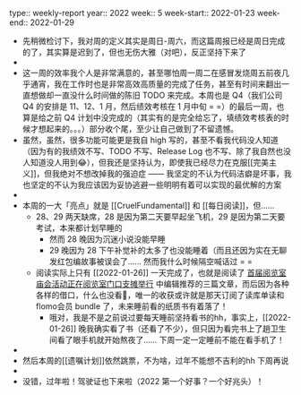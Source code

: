 type:: weekly-report
year:: 2022
week:: 5
week-start:: 2022-01-23
week-end:: 2022-01-29

- 先稍微检讨下，我对周的定义其实是周日-周六，而这篇周报已经是周日完成的了，其实算是迟到了，但也无伤大雅（对吧），反正坚持下来了
-
- 这一周的效率我个人是非常满意的，甚至哪怕周一周二在感冒发烧周五前夜几乎通宵，我在工作时也是非常高效高质量的完成了任务，甚至有时间来翻出一直想做却一直没什么时间做的陈旧 TODO 来完成。本周也是 Q4（我们公司 Q4 的安排是 11、12、1 月，然后绩效考核在 1 月中旬 = =）的最后一周，也算是给之前 Q4 计划中没完成的（其实有的是完全给忘了，填绩效考核表的时候才想起来的。。。）部分收个尾，至少让自己做到了不留遗憾。
- 虽然，虽然，很多功能可能更是我自 high 写的，甚至不看我代码没人知道（因为有的我绩效不写、TODO 不写、Release Log 也不写、除了我自然也没人知道没人用到😂），但我还是坚持认为，即使我已经尽力在克服[[完美主义]]，但我绝对不想改掉我的强迫症 —— 我坚定的不认为代码洁癖是坏事，我也坚定的不认为我应该因为妥协逃避一些明明有着可以实现的最优解的方案
-
- 本周的一大「亮点」就是 [[CruelFundamental]] 和 [[每日阅读]]，但……
	- 28、29 两天缺席，28 是因为第二天要早起坐飞机，29 是因为第二天要考试，本来都计划早睡的
		- 然而 28 晚因为沉迷小说没能早睡
		- 29 晚因为 28 下午补觉补的太多了也没能睡着（而且还因为实在无聊发红包编故事被误会了…… 然而我什么时候隔空喊话过  = =
	- 阅读实际上只有 [[2022-01-26]] 一天完成了，也就是阅读了 [首届阅览室庙会活动正在阅览室门口支摊举行](https://readland.substack.com/p/401) 中编辑推荐的三篇文章，而后因为各种各样的借口，什么也没看🌝，唯一的收获或许就是那天订阅了读库单读和 flomo会员 bundle 了，未来睡前看的纸质书有着落了！
		- 哦对，我是不是之前说过要每天睡前坚持看书的hh，事实上，[[2022-01-26]] 晚我确实看了书（还看了不少），但只因为看完书上了趟卫生间看了眼手机就开始熬夜了…… 下周一定一定睡前不能在看手机了！
-
- 然后本周的[[遗嘱计划]]依然跳票，不为啥，过年不能想不吉利的hh 下周再说
-
- 没错，过年啦！驾驶证也下来啦（2022 第一个好事？一个好兆头）！